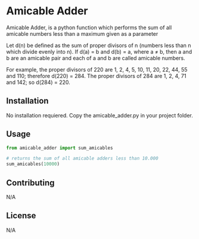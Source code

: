 # Amicable Adder

Amicable Adder, is a python function which performs the sum of all amicable numbers less than a maximum given as a parameter

Let d(n) be defined as the sum of proper divisors of n (numbers less than n which divide evenly into n). If d(a) = b and d(b) = a, where a ≠ b, then a and b are an amicable pair and each of a and b are called amicable numbers.

For example, the proper divisors of 220 are 1, 2, 4, 5, 10, 11, 20, 22, 44, 55 and 110; therefore d(220) = 284. The proper divisors of 284 are 1, 2, 4, 71 and 142; so d(284) = 220.

## Installation

No installation requiered. Copy the amicable_adder.py in your project folder.

## Usage

```python
from amicable_adder import sum_amicables

# returns the sum of all amicable adders less than 10.000
sum_amicables(10000)
```

## Contributing
N/A


## License
N/A
